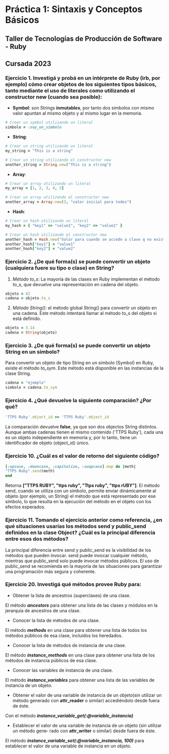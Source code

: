 # Práctica 1: Sintaxis y Conceptos Básicos

## Taller de Tecnologías de Producción de Software - Ruby
## Cursada 2023

### Ejercicio 1. Investigá y probá en un intérprete de Ruby (**irb**, por ejemplo) cómo crear objetos de los siguientes tipos básicos, tanto mediante el uso de literales como utilizando el constructor new (cuando sea posible):

- **Symbol**: son Strings **inmutables**, por tanto dos simbolos con mismo valor apuntan al mismo objeto y al mismo lugar en la memoria.
```ruby
# Crear un symbol utilizando un literal
simbolo = :soy_un_simbolo
```

- **String**: 
```ruby
# Crear un string utilizando un literal
my_string = "This is a string"

# Crear un string utilizando el constructor new
another_string = String.new("This is a string")
```

- **Array**: 
```ruby
# Crear un array utilizando un literal
my_array = [1, 2, 3, 4, 5]

# Crear un array utilizando el constructor new
another_array = Array.new(3, "valor inicial para todos")
```

- **Hash**:
```ruby
# Crear un hash utilizando un literal
my_hash = { "key1" => "value1", "key2" => "value2" }

# Crear un hash utilizando el constructor new
another_hash = Hash.new("Valor para cuando se accede a clave q no existe")
another_hash["key1"] = "value1"
another_hash["key2"] = "value2"
```
### Ejercicio 2. ¿De qué forma(s) se puede convertir un objeto (cualquiera fuere su tipo o clase) en String?

1. *Método to_s*: La mayoría de las clases en Ruby implementan el método to_s, que devuelve una representación en cadena del objeto.
```ruby
objeto = 42
cadena = objeto.to_s
```
2. *Método String()*: el método global String() para convertir un objeto en una cadena. Este método intentará llamar al método to_s del objeto si está definido.
```ruby
objeto = 3.14
cadena = String(objeto)
```

### Ejercicio 3. ¿De qué forma(s) se puede convertir un objeto **String** en un símbolo?

Para convertir un objeto de tipo String en un símbolo (Symbol) en Ruby, existe el método *to_sym*. Este método está disponible en las instancias de la clase String.
```ruby
cadena = "ejemplo"
simbolo = cadena.to_sym
```

### Ejercicio 4. ¿Qué devuelve la siguiente comparación? ¿Por qué?
```ruby
'TTPS Ruby'.object_id == 'TTPS Ruby'.object_id
```

La comparación devuelve **false**, ya que son dos objectos String distintos. Aunque ambas cadenas tienen el mismo contenido ('TTPS Ruby'), cada una es un objeto independiente en memoria y, por lo tanto, tiene un identificador de objeto (object_id) único.

### Ejercicio 10. ¿Cuál es el valor de retorno del siguiente código?
```ruby
[:upcase, :downcase, :capitalize, :swapcase].map do |meth|
"TTPS Ruby".send(meth)
end
```
Retorna **["TTPS RUBY", "ttps ruby", "Ttps ruby", "ttps rUBY"]**. El método send, cuando se utiliza con un símbolo, permite enviar dinámicamente al objeto (por ejemplo, un String) el método que está representado por ese símbolo, lo que resulta en la ejecución del método en el objeto con los efectos esperados.


### Ejercicio 11. Tomando el ejercicio anterior como referencia, ¿en qué situaciones usarías los métodos **send** y **public_send** definidos en la clase Object? ¿Cuál es la principal diferencia entre esos dos métodos?

La principal diferencia entre send y public_send es la visibilidad de los métodos que pueden invocar. send puede invocar cualquier método, mientras que public_send solo puede invocar métodos públicos. El uso de public_send se recomienda en la mayoría de las situaciones para garantizar una programación más segura y coherente.

### Ejercicio 20. Investigá qué métodos provee Ruby para:
- Obtener la lista de ancestros (superclases) de una clase.

El método ***ancestors*** para obtener una lista de las clases y módulos en la jerarquía de ancestros de una clase.

- Conocer la lista de métodos de una clase.

El método ***methods*** en una clase para obtener una lista de todos los métodos públicos de esa clase, incluidos los heredados.

- Conocer la lista de métodos de instancia de una clase.

El método ***instance_methods*** en una clase para obtener una lista de los métodos de instancia públicos de esa clase.

- Conocer las variables de instancia de una clase.

El método ***instance_variables*** para obtener una lista de las variables de instancia de un objeto.

- Obtener el valor de una variable de instancia de un objeto(sin utilizar un método generado con **attr_reader** o similar) accediéndolo desde fuera de éste.

Con el método ***instance_variable_get(:@variable_instancia)***

- Establecer el valor de una variable de instancia de un objeto (sin utilizar un método gene‑
rado con **attr_writer** o similar) desde fuera de éste.

El método ***instance_variable_set(:@variable_instancia, 100)*** para establecer el valor de una variable de instancia en un objeto.
